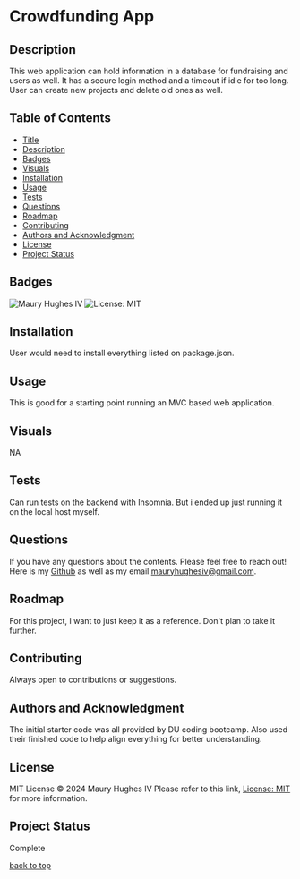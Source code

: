 <a id="title"></a>
# Crowdfunding App 

<a id="description"></a>
## Description
This web application can hold information in a database for fundraising and users as well. It has a secure login method and a timeout if idle for too long. User can create new projects and delete old ones as well.

## Table of Contents
- [Title](#title)
- [Description](#description)
- [Badges](#badges)
- [Visuals](#visuals)
- [Installation](#installation)
- [Usage](#usage)
- [Tests](#tests)
- [Questions](#questions)
- [Roadmap](#roadmap)
- [Contributing](#contributing)
- [Authors and Acknowledgment](#acknowledgment)
- [License](#license)
- [Project Status](#status)

<a id="badges"></a>
## Badges
![Maury Hughes IV](https://img.shields.io/badge/Maury%20Hughes%20IV-5A2BE2)
![License: MIT](https://img.shields.io/badge/License-MIT-yellow.svg)

<a id="installation"></a>
## Installation
User would need to install everything listed on package.json.

<a id="usage"></a>
## Usage
This is good for a starting point running an MVC based web application.

<a id="Visuals"></a>
## Visuals
NA

<a id="tests"></a>
## Tests
Can run tests on the backend with Insomnia. But i ended up just running it on the local host myself.

<a id="questions"></a>
## Questions
If you have any questions about the contents. Please feel free to reach out!
Here is my [Github](https://github.com/MauryIV) as well as my email <mauryhughesiv@gmail.com>.

<a id="roadmap"></a>
## Roadmap
For this project, I want to just keep it as a reference. Don't plan to take it further.

<a id="contributing"></a>
## Contributing
Always open to contributions or suggestions.

<a id="acknowledgment"></a>
## Authors and Acknowledgment
The initial starter code was all provided by DU coding bootcamp. Also used their finished code to help align everything for better understanding.

<a id="license"></a>
## License
MIT License © 2024 Maury Hughes IV
Please refer to this link, [License: MIT](https://opensource.org/licenses/MIT) for more information.

<a id="status"></a>
## Project Status
Complete

[back to top](#title)